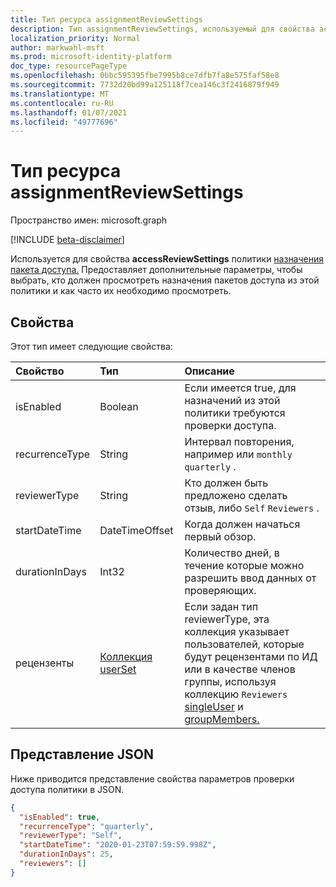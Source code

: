 ```yaml
---
title: Тип ресурса assignmentReviewSettings
description: Тип assignmentReviewSettings, используемый для свойства accessReviewSettings политики назначения пакета доступа, предоставляет дополнительные параметры, чтобы выбрать, кто должен просмотреть назначения пакетов доступа из этой политики и как часто их необходимо просмотреть.
localization_priority: Normal
author: markwahl-msft
ms.prod: microsoft-identity-platform
doc_type: resourcePageType
ms.openlocfilehash: 0bbc595395fbe7995b8ce7dfb7fa8e575faf58e8
ms.sourcegitcommit: 7732d20bd99a125118f7cea146c3f2416879f949
ms.translationtype: MT
ms.contentlocale: ru-RU
ms.lasthandoff: 01/07/2021
ms.locfileid: "49777696"
---
```

# <a name="assignmentreviewsettings-resource-type"></a>Тип ресурса assignmentReviewSettings

Пространство имен: microsoft.graph

[!INCLUDE [beta-disclaimer](../../includes/beta-disclaimer.md)]

Используется для свойства **accessReviewSettings** политики [назначения пакета доступа.](accesspackageassignmentpolicy.md) Предоставляет дополнительные параметры, чтобы выбрать, кто должен просмотреть назначения пакетов доступа из этой политики и как часто их необходимо просмотреть.  

## <a name="properties"></a>Свойства

Этот тип имеет следующие свойства:

| Свойство                     | Тип                      | Описание |
| :--------------------------- | :------------------------ | :---------- |
| isEnabled| Boolean | Если имеется true, для назначений из этой политики требуются проверки доступа. |
| recurrenceType | String | Интервал повторения, например или `monthly` `quarterly` . |
| reviewerType | String | Кто должен быть предложено сделать отзыв, либо `Self` `Reviewers` . |
| startDateTime | DateTimeOffset | Когда должен начаться первый обзор. |
| durationInDays | Int32 | Количество дней, в течение которые можно разрешить ввод данных от проверяющих.|
| рецензенты | [Коллекция userSet](userset.md) | Если задан тип reviewerType, эта коллекция указывает пользователей, которые будут рецензентами по ИД или в качестве членов группы, используя коллекцию `Reviewers` [singleUser](singleuser.md) и [groupMembers.](groupmembers.md) |

## <a name="json-representation"></a>Представление JSON


Ниже приводится представление свойства параметров проверки доступа политики в JSON.

<!-- {
  "blockType": "resource",
  "optionalProperties": [

  ],
  "@odata.type": "microsoft.graph.assignmentReviewSettings"
}-->

```json
{
  "isEnabled": true,
  "recurrenceType": "quarterly",
  "reviewerType": "Self",
  "startDateTime": "2020-01-23T07:59:59.998Z",
  "durationInDays": 25,
  "reviewers": []
}
```


<!-- uuid: 16cd6b66-4b1a-43a1-adaf-3a886856ed98
2019-02-04 14:57:30 UTC -->
<!-- {
  "type": "#page.annotation",
  "description": "assignmentReviewSettings complex type",
  "keywords": "",
  "section": "documentation",
  "tocPath": ""
}-->


